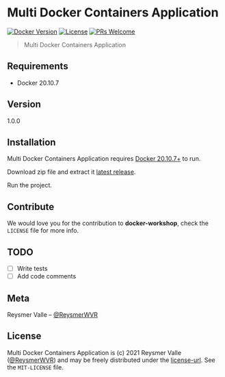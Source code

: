 # Multi Docker Containers Application

[![Docker Version][docker-image]][docker-url]
[![License][license-image]][license-url]
[![PRs Welcome](https://img.shields.io/badge/PRs-welcome-brightgreen.svg?style=flat-square)](http://makeapullrequest.com)

> Multi Docker Containers Application

## Requirements

- Docker 20.10.7

## Version

1.0.0

## Installation

Multi Docker Containers Application requires [Docker 20.10.7+](https://www.docker.com/products/docker-desktop) to run.

Download zip file and extract it [latest release](https://github.com/reysmerwvr/multi-docker).

Run the project.

## Contribute

We would love you for the contribution to **docker-workshop**, check the ``LICENSE`` file for more info.

## TODO

- [ ] Write tests
- [ ] Add code comments

## Meta

Reysmer Valle – [@ReysmerWVR]

## License

Multi Docker Containers Application is (c) 2021 Reysmer Valle ([@ReysmerWVR]) and may be freely distributed under the [license-url]. See the `MIT-LICENSE` file.

[docker-image]: https://img.shields.io/badge/docker-20.10.7-blue.svg
[docker-url]: https://www.docker.com/
[license-image]: https://img.shields.io/badge/License-MIT-blue.svg
[license-url]: https://github.com/reysmerwvr/docker-workshop/tree/master/LICENSE
[travis-image]: https://img.shields.io/travis/dbader/node-datadog-metrics/master.svg?style=flat-square
[@ReysmerWVR]: <http://twitter.com/ReysmerWVR>
